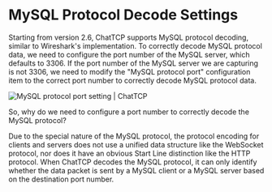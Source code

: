 # MySQL Protocol Decode Settings

Starting from version 2.6, ChatTCP supports MySQL protocol decoding, similar to Wireshark's implementation. To correctly decode MySQL protocol data, we need to configure the port number of the MySQL server, which defaults to 3306. If the port number of the MySQL server we are capturing is not 3306, we need to modify the "MySQL protocol port" configuration item to the correct port number to correctly decode MySQL protocol data.

![MySQL protocol port setting | ChatTCP](/images/mysql-protocol-decode-settings/mysql-protocol-port-setting.webp)

So, why do we need to configure a port number to correctly decode the MySQL protocol?

Due to the special nature of the MySQL protocol, the protocol encoding for clients and servers does not use a unified data structure like the WebSocket protocol, nor does it have an obvious Start Line distinction like the HTTP protocol. When ChatTCP decodes the MySQL protocol, it can only identify whether the data packet is sent by a MySQL client or a MySQL server based on the destination port number.

